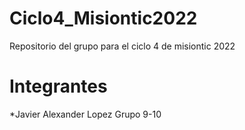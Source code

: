 # Ciclo4_Misiontic2022
Repositorio del grupo para el ciclo 4 de misiontic 2022

# Integrantes
*Javier Alexander Lopez  Grupo 9-10